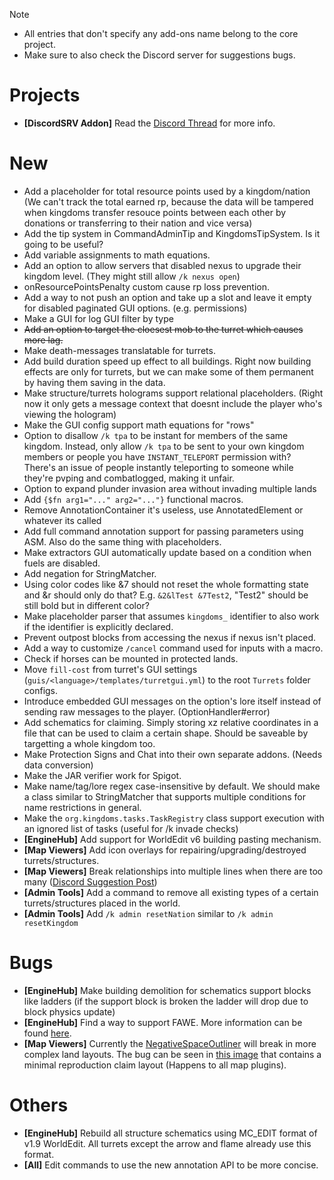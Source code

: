 > [!NOTE] 
> * All entries that don't specify any add-ons name belong to the core project.
> * Make sure to also check the Discord server for suggestions bugs.

# Projects
- **[DiscordSRV Addon]** Read the [Discord Thread](https://discord.com/channels/429132410748141579/1082668620632563734) for more info.

# New
- Add a placeholder for total resource points used by a kingdom/nation (We can't track the total earned rp, because the data will be tampered when kingdoms transfer resouce points between each other by donations or transferring to their nation and vice versa)
- Add the tip system in CommandAdminTip and KingdomsTipSystem. Is it going to be useful?
- Add variable assignments to math equations.
- Add an option to allow servers that disabled nexus to upgrade their kingdom level. (They might still allow `/k nexus open`)
- onResourcePointsPenalty custom cause rp loss prevention.
- Add a way to not push an option and take up a slot and leave it empty for disabled paginated GUI options. (e.g.
  permissions)
- Make a GUI for log GUI filter by type
- ~~Add an option to target the cloesest mob to the turret which causes more lag.~~
- Make death-messages translatable for turrets.
- Add build duration speed up effect to all buildings. Right now building effects are only for turrets, but we can make
  some of them permanent by having them saving in the data.
- Make structure/turrets holograms support relational placeholders. (Right now it only gets a message context that
  doesnt include the player who's viewing the hologram)
- Make the GUI config support math equations for "rows"
- Option to disallow `/k tpa` to be instant for members of the same kingdom. Instead, only allow `/k tpa` to be sent to
  your own kingdom members or people you have `INSTANT_TELEPORT` permission with? There's an issue of people instantly
  teleporting to someone while they're pvping and combatlogged, making it unfair.
- Option to expand plunder invasion area without invading multiple lands
- Add `{$fn arg1="..." arg2="..."}` functional macros.
- Remove AnnotationContainer it's useless, use AnnotatedElement or whatever its called
- Add full command annotation support for passing parameters using ASM. Also do the same thing with placeholders.
- Make extractors GUI automatically update based on a condition when fuels are disabled.
- Add negation for StringMatcher.
- Using color codes like &7 should not reset the whole formatting state and &r should only do that?
  E.g. `&2&lTest &7Test2`, "Test2" should be still bold but in different color?
- Make placeholder parser that assumes `kingdoms_` identifier to also work if the identifier is explicitly declared.
- Prevent outpost blocks from accessing the nexus if nexus isn't placed.
- Add a way to customize `/cancel` command used for inputs with a macro.
- Check if horses can be mounted in protected lands.
- Move `fill-cost` from turret's GUI settings (`guis/<language>/templates/turretgui.yml`) to the root `Turrets` folder configs.
- Introduce embedded GUI messages on the option's lore itself instead of sending raw messages to the player. (OptionHandler#error)
- Add schematics for claiming. Simply storing xz relative coordinates in a file that can be used to claim a certain shape. Should be saveable by targetting a whole kingdom too.
- Make Protection Signs and Chat into their own separate addons. (Needs data conversion)
- Make the JAR verifier work for Spigot.
- Make name/tag/lore regex case-insensitive by default. We should make a class similar to StringMatcher that supports multiple conditions for name restrictions in general.
- Make the `org.kingdoms.tasks.TaskRegistry` class support execution with an ignored list of tasks (useful for /k invade checks)
- **[EngineHub]** Add support for WorldEdit v6 building pasting mechanism.
- **[Map Viewers]** Add icon overlays for repairing/upgrading/destroyed turrets/structures.
- **[Map Viewers]** Break relationships into multiple lines when there are too many ([Discord Suggestion Post](https://discord.com/channels/429132410748141579/1375544493805146233))
- **[Admin Tools]** Add a command to remove all existing types of a certain turrets/structures placed in the world.
- **[Admin Tools]** Add `/k admin resetNation` similar to `/k admin resetKingdom` 

# Bugs
- **[EngineHub]** Make building demolition for schematics support blocks like ladders (if the support block is broken the ladder will drop due to block physics update)
- **[EngineHub]** Find a way to support FAWE. More information can be found [here](https://github.com/CryptoMorin/KingdomsX/wiki/EngineHub-Addon#worldedit-schematic-building-support).
- **[Map Viewers]** Currently the [NegativeSpaceOutliner](https://github.com/CryptoMorin/KingdomsX/blob/c4b0475b0dc10c573690d230ab9899691d02062b/map-viewers/commons/src/main/java/org/kingdoms/services/maps/abstraction/outliner/NegativeSpaceOutliner.java)
  will break in more complex land layouts. The bug can be seen in [this image](https://github.com/CryptoMorin/KingdomsX/blob/c4b0475b0dc10c573690d230ab9899691d02062b/map-viewers/Negative%20space%20bug%20with%20specific%20L%20shape%20layout.png) that contains a minimal reproduction claim layout
  (Happens to all map plugins).

# Others
- **[EngineHub]** Rebuild all structure schematics using MC_EDIT format of v1.9 WorldEdit. All turrets except the arrow and flame already use this format.
- **[All]** Edit commands to use the new annotation API to be more concise.